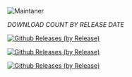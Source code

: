 ![Maintaner](https://img.shields.io/badge/maintainer-XtremeOrnob-blue)

*_DOWNLOAD COUNT BY RELEASE DATE_*

[![Github Releases (by Release)](https://img.shields.io/github/downloads/XO-Builds/ArrowOS/20211025/total.svg)](https://github.com/XO-Builds/ArrowOS/releases)

[![Github Releases (by Release)](https://img.shields.io/github/downloads/XO-Builds/ArrowOS/20211023/total.svg)](https://github.com/XO-Builds/ArrowOS/releases)

[![Github Releases (by Release)](https://img.shields.io/github/downloads/XO-Builds/ArrowOS/20211016/total.svg)](https://github.com/XO-Builds/ArrowOS/releases)
